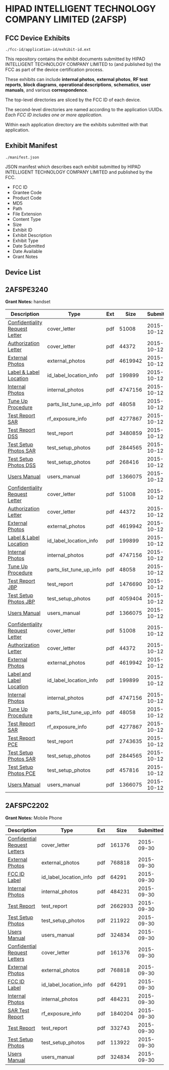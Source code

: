 # HIPAD INTELLIGENT TECHNOLOGY COMPANY LIMITED (2AFSP)
## FCC Device Exhibits

```
./fcc-id/application-id/exhibit-id.ext
```

This repository contains the exhibit documents submitted by HIPAD INTELLIGENT TECHNOLOGY COMPANY LIMITED to (and published by) the FCC as part of the device certification process.

These exhibits can include **internal photos**, **external photos**, **RF test reports**, **block diagrams**, **operational descriptions**, **schematics**, **user manuals**, and various **correspondence**.

The top-level directories are sliced by the FCC ID of each device.

The second-level directories are named according to the application UUIDs. *Each FCC ID includes one or more application.*

Within each application directory are the exhibits submitted with that application. 

## Exhibit Manifest

```
./manifest.json
```

JSON manifest which describes each exhibit submitted by HIPAD INTELLIGENT TECHNOLOGY COMPANY LIMITED and published by the FCC.

- FCC ID
- Grantee Code
- Product Code
- MD5
- Path
- File Extension
- Content Type
- Size
- Exhibit ID
- Exhibit Description
- Exhibit Type
- Date Submitted
- Date Available
- Grant Notes

## Device List
## 2AFSPE3240
**Grant Notes:** handset

| Description | Type | Ext | Size | Submitted | Available |
| ----------- | ---- | --- | ---- | --------- | --------- |
| [Confidentiality Request Letter](2AFSPE3240/d3af866c26c5ddba5796e781b7076e89/2778810.pdf) | cover_letter | pdf | 51008 | 2015-10-12 | 2015-10-12 |
| [Authorization Letter](2AFSPE3240/d3af866c26c5ddba5796e781b7076e89/2778811.pdf) | cover_letter | pdf | 44372 | 2015-10-12 | 2015-10-12 |
| [External Photos](2AFSPE3240/d3af866c26c5ddba5796e781b7076e89/2778808.pdf) | external_photos | pdf | 4619942 | 2015-10-12 | 2015-10-12 |
| [Label & Label Location](2AFSPE3240/d3af866c26c5ddba5796e781b7076e89/2778806.pdf) | id_label_location_info | pdf | 199899 | 2015-10-12 | 2015-10-12 |
| [Internal Photos](2AFSPE3240/d3af866c26c5ddba5796e781b7076e89/2778807.pdf) | internal_photos | pdf | 4747156 | 2015-10-12 | 2015-10-12 |
| [Tune Up Procedure](2AFSPE3240/d3af866c26c5ddba5796e781b7076e89/2778801.pdf) | parts_list_tune_up_info | pdf | 48058 | 2015-10-12 | 2015-10-12 |
| [Test Report SAR](2AFSPE3240/d3af866c26c5ddba5796e781b7076e89/2778803.pdf) | rf_exposure_info | pdf | 4277867 | 2015-10-12 | 2015-10-12 |
| [Test Report DSS](2AFSPE3240/d3af866c26c5ddba5796e781b7076e89/2778828.pdf) | test_report | pdf | 3480859 | 2015-10-12 | 2015-10-12 |
| [Test Setup Photos SAR](2AFSPE3240/d3af866c26c5ddba5796e781b7076e89/2778802.pdf) | test_setup_photos | pdf | 2844565 | 2015-10-12 | 2015-10-12 |
| [Test Setup Photos DSS](2AFSPE3240/d3af866c26c5ddba5796e781b7076e89/2778827.pdf) | test_setup_photos | pdf | 268416 | 2015-10-12 | 2015-10-12 |
| [Users Manual](2AFSPE3240/d3af866c26c5ddba5796e781b7076e89/2778809.pdf) | users_manual | pdf | 1366075 | 2015-10-12 | 2015-10-12 |
| [Confidentiality Request Letter](2AFSPE3240/12403883fc2437905fee6e283d0bfb38/2778810.pdf) | cover_letter | pdf | 51008 | 2015-10-12 | 2015-10-12 |
| [Authorization Letter](2AFSPE3240/12403883fc2437905fee6e283d0bfb38/2778811.pdf) | cover_letter | pdf | 44372 | 2015-10-12 | 2015-10-12 |
| [External Photos](2AFSPE3240/12403883fc2437905fee6e283d0bfb38/2778808.pdf) | external_photos | pdf | 4619942 | 2015-10-12 | 2015-10-12 |
| [Label & Label Location](2AFSPE3240/12403883fc2437905fee6e283d0bfb38/2778806.pdf) | id_label_location_info | pdf | 199899 | 2015-10-12 | 2015-10-12 |
| [Internal Photos](2AFSPE3240/12403883fc2437905fee6e283d0bfb38/2778807.pdf) | internal_photos | pdf | 4747156 | 2015-10-12 | 2015-10-12 |
| [Tune Up Procedure](2AFSPE3240/12403883fc2437905fee6e283d0bfb38/2778801.pdf) | parts_list_tune_up_info | pdf | 48058 | 2015-10-12 | 2015-10-12 |
| [Test Report JBP](2AFSPE3240/12403883fc2437905fee6e283d0bfb38/2778843.pdf) | test_report | pdf | 1476690 | 2015-10-12 | 2015-10-12 |
| [Test Setup Photos JBP](2AFSPE3240/12403883fc2437905fee6e283d0bfb38/2778842.pdf) | test_setup_photos | pdf | 4059404 | 2015-10-12 | 2015-10-12 |
| [Users Manual](2AFSPE3240/12403883fc2437905fee6e283d0bfb38/2778809.pdf) | users_manual | pdf | 1366075 | 2015-10-12 | 2015-10-12 |
| [Confidentiality Request Letter](2AFSPE3240/f64bdd0d2dfebdc1daf22df0f82ced42/2778810.pdf) | cover_letter | pdf | 51008 | 2015-10-12 | 2015-10-12 |
| [Authorization Letter](2AFSPE3240/f64bdd0d2dfebdc1daf22df0f82ced42/2778811.pdf) | cover_letter | pdf | 44372 | 2015-10-12 | 2015-10-12 |
| [External Photos](2AFSPE3240/f64bdd0d2dfebdc1daf22df0f82ced42/2778808.pdf) | external_photos | pdf | 4619942 | 2015-10-12 | 2015-10-12 |
| [Label and Label Location](2AFSPE3240/f64bdd0d2dfebdc1daf22df0f82ced42/2778806.pdf) | id_label_location_info | pdf | 199899 | 2015-10-12 | 2015-10-12 |
| [Internal Photos](2AFSPE3240/f64bdd0d2dfebdc1daf22df0f82ced42/2778807.pdf) | internal_photos | pdf | 4747156 | 2015-10-12 | 2015-10-12 |
| [Tune Up Procedure](2AFSPE3240/f64bdd0d2dfebdc1daf22df0f82ced42/2778801.pdf) | parts_list_tune_up_info | pdf | 48058 | 2015-10-12 | 2015-10-12 |
| [Test Report SAR](2AFSPE3240/f64bdd0d2dfebdc1daf22df0f82ced42/2778803.pdf) | rf_exposure_info | pdf | 4277867 | 2015-10-12 | 2015-10-12 |
| [Test Report PCE](2AFSPE3240/f64bdd0d2dfebdc1daf22df0f82ced42/2778805.pdf) | test_report | pdf | 2743635 | 2015-10-12 | 2015-10-12 |
| [Test Setup Photos SAR](2AFSPE3240/f64bdd0d2dfebdc1daf22df0f82ced42/2778802.pdf) | test_setup_photos | pdf | 2844565 | 2015-10-12 | 2015-10-12 |
| [Test Setup Photos PCE](2AFSPE3240/f64bdd0d2dfebdc1daf22df0f82ced42/2778804.pdf) | test_setup_photos | pdf | 457816 | 2015-10-12 | 2015-10-12 |
| [Users Manual](2AFSPE3240/f64bdd0d2dfebdc1daf22df0f82ced42/2778809.pdf) | users_manual | pdf | 1366075 | 2015-10-12 | 2015-10-12 |
## 2AFSPC2202
**Grant Notes:** Mobile Phone

| Description | Type | Ext | Size | Submitted | Available |
| ----------- | ---- | --- | ---- | --------- | --------- |
| [Confidential Request Letters](2AFSPC2202/e3ce285a047ca54aa00eacbcf2c85f24/2768232.pdf) | cover_letter | pdf | 161376 | 2015-09-30 | 2015-09-30 |
| [External Photos](2AFSPC2202/e3ce285a047ca54aa00eacbcf2c85f24/2768233.pdf) | external_photos | pdf | 768818 | 2015-09-30 | 2015-09-30 |
| [FCC ID Label](2AFSPC2202/e3ce285a047ca54aa00eacbcf2c85f24/2768234.pdf) | id_label_location_info | pdf | 64291 | 2015-09-30 | 2015-09-30 |
| [Internal Photos](2AFSPC2202/e3ce285a047ca54aa00eacbcf2c85f24/2768235.pdf) | internal_photos | pdf | 484231 | 2015-09-30 | 2015-09-30 |
| [Test Report](2AFSPC2202/e3ce285a047ca54aa00eacbcf2c85f24/2768238.pdf) | test_report | pdf | 2662933 | 2015-09-30 | 2015-09-30 |
| [Test Setup Photos](2AFSPC2202/e3ce285a047ca54aa00eacbcf2c85f24/2768239.pdf) | test_setup_photos | pdf | 211922 | 2015-09-30 | 2015-09-30 |
| [Users Manual](2AFSPC2202/e3ce285a047ca54aa00eacbcf2c85f24/2768240.pdf) | users_manual | pdf | 324834 | 2015-09-30 | 2015-09-30 |
| [Confidential Request Letters](2AFSPC2202/1fdf4e31fb8b6f6093ba49064a8bab69/2768232.pdf) | cover_letter | pdf | 161376 | 2015-09-30 | 2015-09-30 |
| [External Photos](2AFSPC2202/1fdf4e31fb8b6f6093ba49064a8bab69/2768233.pdf) | external_photos | pdf | 768818 | 2015-09-30 | 2015-09-30 |
| [FCC ID Label](2AFSPC2202/1fdf4e31fb8b6f6093ba49064a8bab69/2768234.pdf) | id_label_location_info | pdf | 64291 | 2015-09-30 | 2015-09-30 |
| [Internal Photos](2AFSPC2202/1fdf4e31fb8b6f6093ba49064a8bab69/2768235.pdf) | internal_photos | pdf | 484231 | 2015-09-30 | 2015-09-30 |
| [SAR Test Report](2AFSPC2202/1fdf4e31fb8b6f6093ba49064a8bab69/2768277.pdf) | rf_exposure_info | pdf | 1840204 | 2015-09-30 | 2015-09-30 |
| [Test Report](2AFSPC2202/1fdf4e31fb8b6f6093ba49064a8bab69/2768279.pdf) | test_report | pdf | 332743 | 2015-09-30 | 2015-09-30 |
| [Test Setup Photos](2AFSPC2202/1fdf4e31fb8b6f6093ba49064a8bab69/2768280.pdf) | test_setup_photos | pdf | 113922 | 2015-09-30 | 2015-09-30 |
| [Users Manual](2AFSPC2202/1fdf4e31fb8b6f6093ba49064a8bab69/2768240.pdf) | users_manual | pdf | 324834 | 2015-09-30 | 2015-09-30 |
